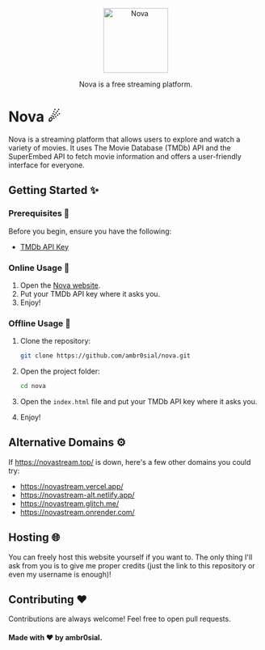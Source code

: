 <p align="center">
  <a href="https://github.com/ambr0sial/nova"><img src="https://media.tenor.com/zaSpqiXC8s8AAAAi/comet.gif" alt="Nova" width="128" /></a> 
</p>
<p align="center">
  Nova is a free streaming platform.
</p>

# Nova ☄

Nova is a streaming platform that allows users to explore and watch a variety of movies. It uses The Movie Database (TMDb) API and the SuperEmbed API to fetch movie information and offers a user-friendly interface for everyone.

## Getting Started ✨

### Prerequisites 📜

Before you begin, ensure you have the following:

- [TMDb API Key](https://www.themoviedb.org/documentation/api)

### Online Usage 🎉

1. Open the [Nova website](https://novastream.top/).
2. Put your TMDb API key where it asks you.
3. Enjoy!

### Offline Usage 💾

1. Clone the repository:

   ```bash
   git clone https://github.com/ambr0sial/nova.git
   ```
2. Open the project folder:
   ```bash
   cd nova
   ```
3. Open the `index.html` file and put your TMDb API key where it asks you.
4. Enjoy!

## Alternative Domains ⚙️

If https://novastream.top/ is down, here's a few other domains you could try:

- https://novastream.vercel.app/
- https://novastream-alt.netlify.app/
- https://novastream.glitch.me/
- https://novastream.onrender.com/

## Hosting 🌐

You can freely host this website yourself if you want to. The only thing I'll ask from you is to give me proper credits (just the link to this repository or even my username is enough)!

## Contributing ❤

Contributions are always welcome! Feel free to open pull requests.

#### Made with ❤ by ambr0sial.
